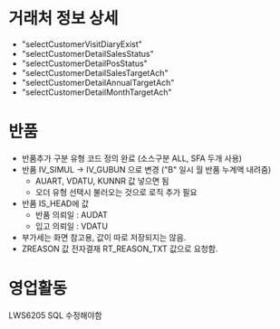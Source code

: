 

# 거래처 정보 상세
- "selectCustomerVisitDiaryExist"
- "selectCustomerDetailSalesStatus"
- "selectCustomerDetailPosStatus"
- "selectCustomerDetailSalesTargetAch"
- "selectCustomerDetailAnnualTargetAch"
- "selectCustomerDetailMonthTargetAch"


# 반품
- 반품추가 구분 유형 코드 정의 완료 (소스구분 ALL, SFA 두개 사용)
- 반품 IV_SIMUL -> IV_GUBUN 으로 변경 ("B" 일시 월 반품 누계액 내려줌)
	- AUART, VDATU, KUNNR 값 넣으면 됨
	- 오더 유형 선택시 불러오는 것으로 로직 추가 필요
- 반품 IS_HEAD에 값 
	- 반품 의뢰일 : AUDAT
	- 입고 의뢰일 : VDATU
- 부가세는 화면 참고용, 값이 따로 저장되지는 않음.
- ZREASON 값 전자결재 RT_REASON_TXT 값으로 요청함.


# 영업활동
LWS6205 SQL 수정해야함